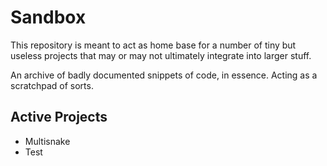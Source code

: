 Sandbox
=======

This repository is meant to act as home base for a number of tiny but useless
projects that may or may not ultimately integrate into larger stuff.
  
An archive of badly documented snippets of code, in essence. Acting as a scratchpad
of sorts.

Active Projects
---------------
* Multisnake
* Test

